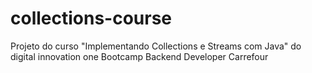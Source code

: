# collections-course
Projeto do curso "Implementando Collections e Streams com Java" do digital innovation one
Bootcamp Backend Developer Carrefour
